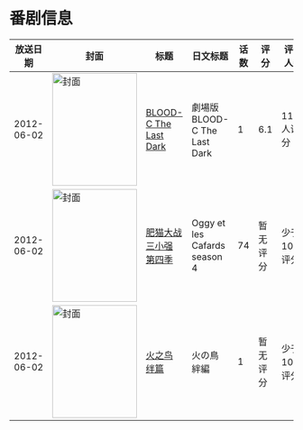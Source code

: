 # 番剧信息

|放送日期|封面|标题|日文标题|话数|评分|评分人数|
|---|---|---|---|---|---|---|
|2012-06-02|<img src="//lain.bgm.tv/pic/cover/c/51/ab/23626_RRhJb.jpg" alt="封面" style="width:150px;height:200px;object-fit:cover;">|[BLOOD-C The Last Dark](https://bangumi.tv/subject/23626)|劇場版 BLOOD-C The Last Dark|1|6.1|1162人评分|
|2012-06-02|<img src="//lain.bgm.tv/pic/cover/c/c4/f9/133402_9G4X3.jpg" alt="封面" style="width:150px;height:200px;object-fit:cover;">|[肥猫大战三小强 第四季](https://bangumi.tv/subject/133402)|Oggy et les Cafards season 4|74|暂无评分|少于10人评分|
|2012-06-02|<img src="//lain.bgm.tv/pic/cover/c/3c/76/324620_I0S77.jpg" alt="封面" style="width:150px;height:200px;object-fit:cover;">|[火之鸟 绊篇](https://bangumi.tv/subject/324620)|火の鳥 絆編|1|暂无评分|少于10人评分|
